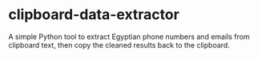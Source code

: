 # clipboard-data-extractor
A simple Python tool to extract Egyptian phone numbers and emails from clipboard text, then copy the cleaned results back to the clipboard.

